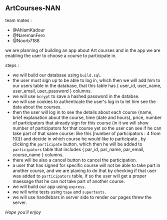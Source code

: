 ## ArtCourses-NAN ##

team mates :   
  * @AhlamKadour  
  * @NaremanFero  
  * @Noorb7188

we are planning of building an app about Art courses and in the app we are enabling the user to choose a course to participate in.  

steps :
 - we will build our database using `build.sql`.
 - the user must sign up to be able to log in, which then we will add him to our users table in the database, that this table has { user_id, user_name, user_email, user_password } columns.
 - we will use `bcrypt` to save a hashed password in the databse.
- we will use cookies to authenticate the user's log in to let him see the data about the courses.
 - then the user will log in to see the details about each course {name, brief explanation about the course, time (date and hours), price, number of participators that already sign for this course (in it we will show number of participators for that course yet so the user can see if he can take part of that same course: like this [number of participators : 4 from 10])} and decide in which course he would like to participate , by clicking the `participate` button, which then he will be added to `participators` table that includes { par_id, par_name, par_email, course_name } columns.
 - there will be also a cancel button to cancel the participation.
 - a user that has signed for specific course will not be able to take part in another course, and we are planing to do that by checking if that user was added to `participators` table, if so the user will get a proper maessage that he can not take part of another course.
 - we will build our app using `express`.
 - we will write tests using `tape` and `supertests`.
 - we will use handlebars in server side to render our pages threw the server.

 *Hope you'll enjoy*
